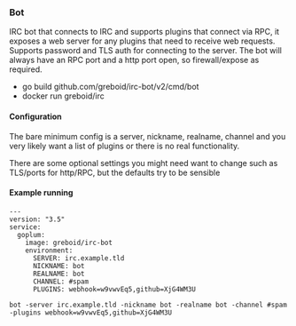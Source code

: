 ### Bot

IRC bot that connects to IRC and supports plugins that connect via RPC, it exposes a web server for any plugins that
need to receive web requests.  Supports password and TLS auth for connecting to the server. The bot will always have 
an RPC port and a http port open, so firewall/expose as required.

 - go build github.com/greboid/irc-bot/v2/cmd/bot
 - docker run greboid/irc
    
 #### Configuration
 
 The bare minimum config is a server, nickname, realname, channel and you very likely want a list of plugins or there
 is no real functionality.
  
 There are some optional settings you might need want to change such as TLS/ports for http/RPC, but the defaults try
 to be sensible
 
 #### Example running
 
 ```
 ---
 version: "3.5"
 service:
   goplum:
     image: greboid/irc-bot
     environment:
       SERVER: irc.example.tld
       NICKNAME: bot
       REALNAME: bot
       CHANNEL: #spam
       PLUGINS: webhook=w9vwvEq5,github=XjG4WM3U
 ```
 
 ```
 bot -server irc.example.tld -nickname bot -realname bot -channel #spam -plugins webhook=w9vwvEq5,github=XjG4WM3U
 ```
